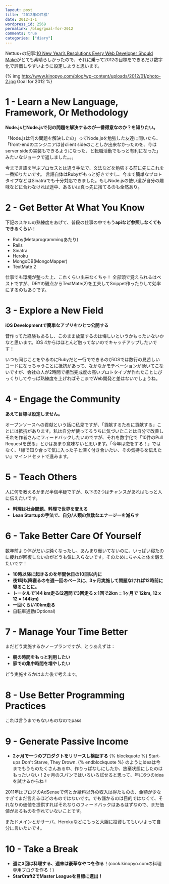 ```yaml
---
layout: post
title: '2012年の目標'
date: 2012-1-1
wordpress_id: 2569
permalink: /blog/goal-for-2012
comments: true
categories: ["diary"]
---
```

Nettus+の記事:[10 New Year’s Resolutions Every Web Developer Should Make](http://net.tutsplus.com/articles/general/ten-new-years-resolutions-every-web-developer-should-make/?utm_source=feedburner&utm_medium=feed&utm_campaign=Feed%3A+nettuts+%28Nettuts%2B%29)がとても素晴らしかったので、それに乗って2012の目標をできるだけ数字化で評価しやすいように設定しようと思います。

{% img http://www.kinopyo.com/blog/wp-content/uploads/2012/01/photo-2.jpg Goal for 2012 %}

# 1 - Learn a New Language, Framework, Or Methodology

<strong>Node.jsとNode.jsで何の問題を解決するのが一番得意なのか？を知りたい。</strong>

「Node.jsは何の問題を解決したの」ってNode.jsを勉強した友達に聞いたら、「front-endのエンジニアは昔client sideのことしか出来なかったのを、今はserver sideの実装もできるようになった、と転職活動でもっと有利になった」みたいなジョークで返しました。。。

今まで言語を学ぶプロセスとは違う手法で、文法などを勉強する前に先にこれを一番知りたいです。
言語自体はRubyがもっと好きですし、今まで簡単なプロトタイプなどはSinatraでも十分対応できました。もしNode.jsの使い道が自分の趣味などに合わなければ途中、あるいは真っ先に捨てるのも全然あり。

# 2 - Get Better At What You Know

下記のスキルの熟練度をあげて、普段の仕事の中でもう<strong>apiなど参照しなくてもできるくらい</strong>！
+   Ruby(Metaprogrammingあたり)
+   Rails
+   Sinatra
+   Heroku
+   MongoDB(MongoMapper)
+   TextMate 2

仕事でも環境が整った上、これくらい出来なくちゃ！
全部頭で覚えられるはベストですが、DRYの観点からTextMate(2)を工夫してSnippet作ったりして効率にするのもありです。

# 3 - Explore a New Field

<strong>iOS Developmentで簡単なアプリをひとつ公開する</strong>

昔作ってた経験もあるし、このまま放棄するのは悔しいというかもったいないかなと思います。iOS 4からはほとんど触ってないのでキャッチアップしたいです！

いつも同じことをやるのにRubyだと一行でできるのがiOSでは数行の見苦しいコードになっちゃうことに抵抗があって、なかなかモチベーションが湧いてこないですが、会社の人が2時間で相当完成度の高いプロトタイプが作れたことにびっくりしてやっぱ熟練度を上げればそこまでWeb開発と差はないでしょうね。

# 4 - Engage the Community

<strong>あえて目標は設定しません。</strong>

オープンソースへの貢献という話に私見ですが、「貢献するために貢献する」ことには抵抗があります。私は自分が使ってるうちに気づいたことは自分で改善しそれを作者さんにフィードバックしたいのですが、それを数字化で「10件のPull Requestを送る」とかはあまり意味ないと思います。「今年は恋をする！」ではなく、「縁で知り合って気に入った子と深く付き合いたい、その気持ちを伝えたい」マインドセットで進みます。

# 5 - Teach Others

人に何を教えるかまだ半信半疑ですが、以下の2つはチャンスがあればもっと人に伝えたいです。
+  <strong>料理は社会問題、料理で世界を変える</strong>
+  <strong>Lean Startupの手法で、自分/人類の無駄なエナージーを減らす</strong>

# 6 - Take Better Care Of Yourself

数年前より体がだいぶ鈍くなったし、あんまり働いてないのに、いっぱい寝たのに疲れが回復しないのがどうも気に入らないです。そのためにちゃんと体を鍛えたいです！

+  <strong>10時以降に起きるのを年間休日の10回以内に</strong>
+  <strong>夜1時以降寝るのを週一回のペースに、3ヶ月実施して問題なければ12時前に寝ることに。</strong>
+  <strong>トータルで144 km走る(2週間で3回走る x 1回で2km = 1ヶ月で 12km, 12 x 12 = 144km)</strong>
+  <strong>一回くらい10km走る</strong>
+  自転車通勤(Optional)

# 7 - Manage Your Time Better
まだどう実施するかノープランですが、とりあえずは：

+  <strong>朝の時間をもっと利用したい</strong>
+  <strong>家での集中時間を増やしたい</strong>

どう実施するかはまた後で考えます。

# 8 - Use Better Programming Practices
これは言うまでもないものなのでpass

# 9 - Generate Passive Income
+  <strong>2ヶ月で一つのプロダクトをリリースし検証する</strong>
{% blockquote  %}
Start-ups Don't Starve, They Drown.
{% endblockquote %}
のようにideaは今までもうものたくさんある中、作りっぱなしにしたか、放棄状態にしたのはもったいない！2ヶ月のスパンではいろいろ試せると思って、年に6つのideaを試せるからね！

2011年はブログのAdSenseで何とか給料以外の収入は得たものの、金額が少なすぎてまだ言えるほどのものではないです。でも儲かるのは目的ではなくて、それなりの価値を提供すればそれなりのフィードバックはあるはずなので、まだ価値があるものを作れていないことです。

またドメインとかサーバ、Herokuなどにもっと大胆に投資してもいいよって自分に言いたいです。

# 10 - Take a Break
+  <strong>週に3回は料理する、週末は豪華なやつを作る！</strong>(cook.kinopyo.comの料理専用ブログを作る！)
+  <strong>StarCraft2でMaster Leagueを目標に進出！</strong>
